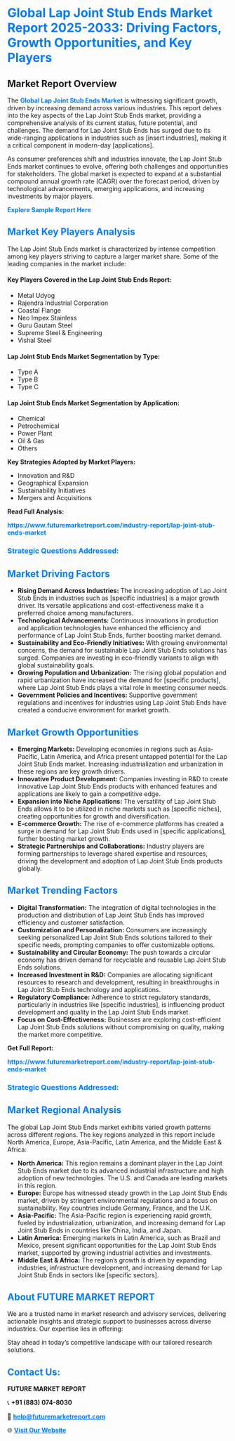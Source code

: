 <h1 style="color: #007BFF;">Global Lap Joint Stub Ends Market Report 2025-2033: Driving Factors, Growth Opportunities, and Key Players</h1>

<section id="overview">
<h2>Market Report Overview</h2>
<p>The <a href="https://www.futuremarketreport.com/industry-report/lap-joint-stub-ends-market" style="color: #007BFF; text-decoration: none;"><strong>Global Lap Joint Stub Ends Market</strong></a> is witnessing significant growth, driven by increasing demand across various industries. This report delves into the key aspects of the Lap Joint Stub Ends market, providing a comprehensive analysis of its current status, future potential, and challenges. The demand for Lap Joint Stub Ends has surged due to its wide-ranging applications in industries such as [insert industries], making it a critical component in modern-day [applications].</p>
<p>As consumer preferences shift and industries innovate, the Lap Joint Stub Ends market continues to evolve, offering both challenges and opportunities for stakeholders. The global market is expected to expand at a substantial compound annual growth rate (CAGR) over the forecast period, driven by technological advancements, emerging applications, and increasing investments by major players.</p>
</section>

<section id="overview">
<p><a href="https://www.futuremarketreport.com/request-sample/reportId=52362" style="color: #007BFF; text-decoration: none;"><strong>Explore Sample Report Here</strong></a></p>
</section>

<section id="key-players">
<h2 style="color: #007BFF;">Market Key Players Analysis</h2>
<p>The Lap Joint Stub Ends market is characterized by intense competition among key players striving to capture a larger market share. Some of the leading companies in the market include:</p>
<h4>Key Players Covered in the Lap Joint Stub Ends Report:</h4>
<ul><li>Metal Udyog</li><li>Rajendra Industrial Corporation</li><li>Coastal Flange</li><li>Neo Impex Stainless</li><li>Guru Gautam Steel</li><li>Supreme Steel &amp; Engineering</li><li>Vishal Steel</li></ul>
<h4>Lap Joint Stub Ends Market Segmentation by Type:</h4>
<ul><li>Type A</li><li>Type B</li><li>Type C</li></ul>

<h4>Lap Joint Stub Ends Market Segmentation by Application:</h4>
<ul><li>Chemical</li><li>Petrochemical</li><li>Power Plant</li><li>Oil &amp; Gas</li><li>Others</li></ul>
<p><strong>Key Strategies Adopted by Market Players:</strong></p>
<ul>
<li>Innovation and R&D</li>
<li>Geographical Expansion</li>
<li>Sustainability Initiatives</li>
<li>Mergers and Acquisitions</li>
</ul>
</section>

<section>
<p><strong>Read Full Analysis: </strong></p><a href="https://www.futuremarketreport.com/industry-report/lap-joint-stub-ends-market" style="color: #007BFF; text-decoration: none;"><strong>https://www.futuremarketreport.com/industry-report/lap-joint-stub-ends-market</strong></a>
<h3 style="color: #007BFF;">Strategic Questions Addressed:</h3>
</section>

<section id="driving-factors">
<h2 style="color: #007BFF;">Market Driving Factors</h2>
<ul>
<li><strong>Rising Demand Across Industries:</strong> The increasing adoption of Lap Joint Stub Ends in industries such as [specific industries] is a major growth driver. Its versatile applications and cost-effectiveness make it a preferred choice among manufacturers.</li>
<li><strong>Technological Advancements:</strong> Continuous innovations in production and application technologies have enhanced the efficiency and performance of Lap Joint Stub Ends, further boosting market demand.</li>
<li><strong>Sustainability and Eco-Friendly Initiatives:</strong> With growing environmental concerns, the demand for sustainable Lap Joint Stub Ends solutions has surged. Companies are investing in eco-friendly variants to align with global sustainability goals.</li>
<li><strong>Growing Population and Urbanization:</strong> The rising global population and rapid urbanization have increased the demand for [specific products], where Lap Joint Stub Ends plays a vital role in meeting consumer needs.</li>
<li><strong>Government Policies and Incentives:</strong> Supportive government regulations and incentives for industries using Lap Joint Stub Ends have created a conducive environment for market growth.</li>
</ul>
</section>

<section id="growth-opportunities">
<h2 style="color: #007BFF;">Market Growth Opportunities</h2>
<ul>
<li><strong>Emerging Markets:</strong> Developing economies in regions such as Asia-Pacific, Latin America, and Africa present untapped potential for the Lap Joint Stub Ends market. Increasing industrialization and urbanization in these regions are key growth drivers.</li>
<li><strong>Innovative Product Development:</strong> Companies investing in R&D to create innovative Lap Joint Stub Ends products with enhanced features and applications are likely to gain a competitive edge.</li>
<li><strong>Expansion into Niche Applications:</strong> The versatility of Lap Joint Stub Ends allows it to be utilized in niche markets such as [specific niches], creating opportunities for growth and diversification.</li>
<li><strong>E-commerce Growth:</strong> The rise of e-commerce platforms has created a surge in demand for Lap Joint Stub Ends used in [specific applications], further boosting market growth.</li>
<li><strong>Strategic Partnerships and Collaborations:</strong> Industry players are forming partnerships to leverage shared expertise and resources, driving the development and adoption of Lap Joint Stub Ends products globally.</li>
</ul>
</section>

<section id="trending-factors">
<h2 style="color: #007BFF;">Market Trending Factors</h2>
<ul>
<li><strong>Digital Transformation:</strong> The integration of digital technologies in the production and distribution of Lap Joint Stub Ends has improved efficiency and customer satisfaction.</li>
<li><strong>Customization and Personalization:</strong> Consumers are increasingly seeking personalized Lap Joint Stub Ends solutions tailored to their specific needs, prompting companies to offer customizable options.</li>
<li><strong>Sustainability and Circular Economy:</strong> The push towards a circular economy has driven demand for recyclable and reusable Lap Joint Stub Ends solutions.</li>
<li><strong>Increased Investment in R&D:</strong> Companies are allocating significant resources to research and development, resulting in breakthroughs in Lap Joint Stub Ends technology and applications.</li>
<li><strong>Regulatory Compliance:</strong> Adherence to strict regulatory standards, particularly in industries like [specific industries], is influencing product development and quality in the Lap Joint Stub Ends market.</li>
<li><strong>Focus on Cost-Effectiveness:</strong> Businesses are exploring cost-efficient Lap Joint Stub Ends solutions without compromising on quality, making the market more competitive.</li>
</ul>
</section>

<section>
<p><strong>Get Full Report: </strong></p><a href="https://www.futuremarketreport.com/industry-report/lap-joint-stub-ends-market" style="color: #007BFF; text-decoration: none;"><strong>https://www.futuremarketreport.com/industry-report/lap-joint-stub-ends-market</strong></a>
<h3 style="color: #007BFF;">Strategic Questions Addressed:</h3>
</section>


<section id="regional-analysis">
<h2 style="color: #007BFF;">Market Regional Analysis</h2>
<p>The global Lap Joint Stub Ends market exhibits varied growth patterns across different regions. The key regions analyzed in this report include North America, Europe, Asia-Pacific, Latin America, and the Middle East & Africa:</p>
<ul>
<li><strong>North America:</strong> This region remains a dominant player in the Lap Joint Stub Ends market due to its advanced industrial infrastructure and high adoption of new technologies. The U.S. and Canada are leading markets in this region.</li>
<li><strong>Europe:</strong> Europe has witnessed steady growth in the Lap Joint Stub Ends market, driven by stringent environmental regulations and a focus on sustainability. Key countries include Germany, France, and the U.K.</li>
<li><strong>Asia-Pacific:</strong> The Asia-Pacific region is experiencing rapid growth, fueled by industrialization, urbanization, and increasing demand for Lap Joint Stub Ends in countries like China, India, and Japan.</li>
<li><strong>Latin America:</strong> Emerging markets in Latin America, such as Brazil and Mexico, present significant opportunities for the Lap Joint Stub Ends market, supported by growing industrial activities and investments.</li>
<li><strong>Middle East & Africa:</strong> The region’s growth is driven by expanding industries, infrastructure development, and increasing demand for Lap Joint Stub Ends in sectors like [specific sectors].</li>
</ul>
</section>

<footer>
<h2 style="color: #007BFF;">About FUTURE MARKET REPORT</h2>
<p>We are a trusted name in market research and advisory services, delivering actionable insights and strategic support to businesses across diverse industries. Our expertise lies in offering:</p>

<p>Stay ahead in today’s competitive landscape with our tailored research solutions.</p>

<h2 style="color: #007BFF;">Contact Us:</h2>
<p><strong>FUTURE MARKET REPORT</strong></p>
<p>📞 <strong>+91 (883) 074-8030</strong></p>
<p>📧 <strong><a href="mailto:help@futuremarketreport.com" style="color: #007BFF;">help@futuremarketreport.com</a></strong></p>
<p>🌐 <strong><a href="https://www.futuremarketreport.com/" style="color: #007BFF;">Visit Our Website</a></strong></p>
</footer>